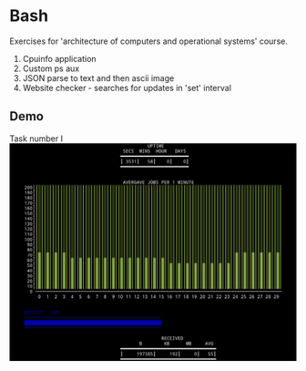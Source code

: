 # Bash
Exercises for 'architecture of computers and operational systems' course.
1. Cpuinfo application
2. Custom ps aux
3. JSON parse to text and then ascii image
4. Website checker - searches for updates in 'set' interval

## Demo
Task number I
![Main](https://github.com/Ariello05/BashExercises/blob/master/Bash1.png)
